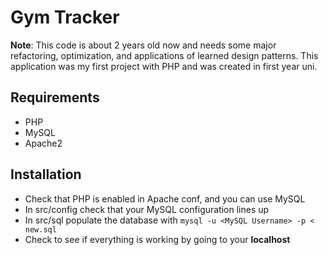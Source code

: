 # Gym Tracker

**Note**: This code is about 2 years old now and needs some major refactoring, optimization,
and applications of learned design patterns. This application was my first project with PHP and was created in
first year uni.

## Requirements

* PHP
* MySQL
* Apache2

## Installation

* Check that PHP is enabled in Apache conf, and you can use MySQL
* In src/config check that your MySQL configuration lines up
* In src/sql populate the database with `mysql -u <MySQL Username> -p < new.sql`
* Check to see if everything is working by going to your **localhost**